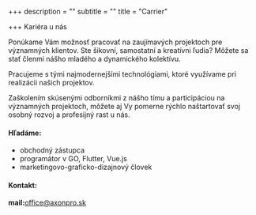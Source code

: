 +++
description = ""
subtitle = ""
title = "Carrier"

+++
Kariéra u nás

Ponúkame Vám možnosť pracovať na zaujímavých projektoch pre významných klientov. Ste šikovní, samostatní a kreatívni ľudia? Môžete sa stať členmi nášho mladého a dynamického kolektívu.

Pracujeme s tými najmodernejšími technológiami, ktoré využívame pri realizácii našich projektov.

Zaškolením skúsenými odborníkmi z nášho tímu a participáciou na významných projektoch, môžete aj Vy pomerne rýchlo naštartovať svoj osobný rozvoj a profesijný rast u nás.

#### **Hľadáme:**

* obchodný zástupca
* programátor v GO, Flutter, Vue.js
* marketingovo-graficko-dizajnový človek

#### **Kontakt:**

**mail:**[office@axonpro.sk](mailto:office@axonpro.sk)